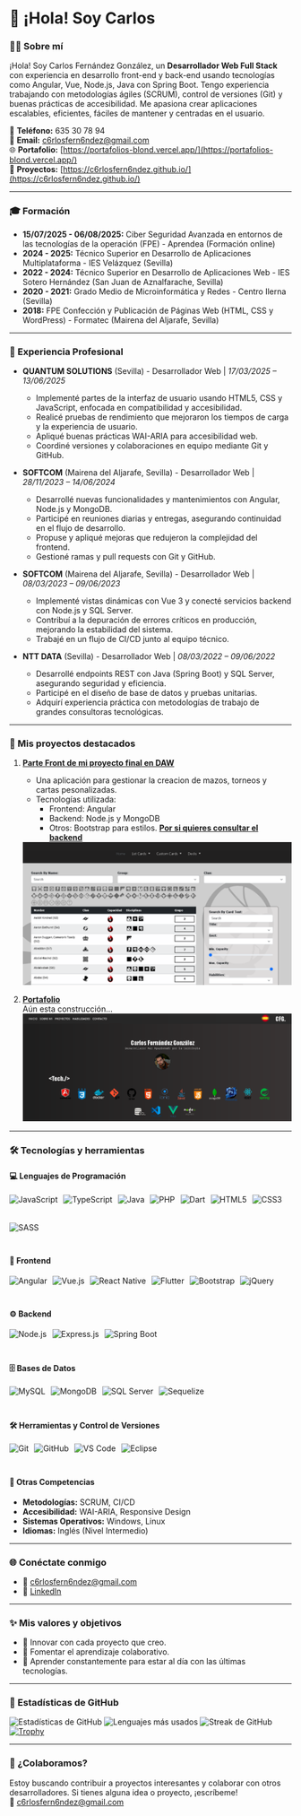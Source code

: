 # 👋 ¡Hola! Soy Carlos

### 👨‍💻 Sobre mí
¡Hola! Soy Carlos Fernández González, un **Desarrollador Web Full Stack** con experiencia en desarrollo front-end y back-end usando tecnologías como Angular, Vue, Node.js, Java con Spring Boot. Tengo experiencia trabajando con metodologías ágiles (SCRUM), control de versiones (Git) y buenas prácticas de accesibilidad. Me apasiona crear aplicaciones escalables, eficientes, fáciles de mantener y centradas en el usuario.

📱 **Teléfono:** 635 30 78 94  
📧 **Email:** c6rlosfern6ndez@gmail.com  
🌐 **Portafolio:** [https://portafolios-blond.vercel.app/](https://portafolios-blond.vercel.app/)  
🚀 **Proyectos:** [https://c6rlosfern6ndez.github.io/](https://c6rlosfern6ndez.github.io/)

---

### 🎓 Formación
- **15/07/2025 - 06/08/2025:** Ciber Seguridad Avanzada en entornos de las tecnologías de la operación (FPE) - Aprendea (Formación online)
- **2024 - 2025:** Técnico Superior en Desarrollo de Aplicaciones Multiplataforma - IES Velázquez (Sevilla)
- **2022 - 2024:** Técnico Superior en Desarrollo de Aplicaciones Web - IES Sotero Hernández (San Juan de Aznalfarache, Sevilla)
- **2020 - 2021:** Grado Medio de Microinformática y Redes - Centro Ilerna (Sevilla)
- **2018:** FPE Confección y Publicación de Páginas Web (HTML, CSS y WordPress) - Formatec (Mairena del Aljarafe, Sevilla)

---

### 💼 Experiencia Profesional
- **QUANTUM SOLUTIONS** (Sevilla) - Desarrollador Web | *17/03/2025 – 13/06/2025*
  - Implementé partes de la interfaz de usuario usando HTML5, CSS y JavaScript, enfocada en compatibilidad y accesibilidad.
  - Realicé pruebas de rendimiento que mejoraron los tiempos de carga y la experiencia de usuario.
  - Apliqué buenas prácticas WAI-ARIA para accesibilidad web.
  - Coordiné versiones y colaboraciones en equipo mediante Git y GitHub.

- **SOFTCOM** (Mairena del Aljarafe, Sevilla) - Desarrollador Web | *28/11/2023 – 14/06/2024*
  - Desarrollé nuevas funcionalidades y mantenimientos con Angular, Node.js y MongoDB.
  - Participé en reuniones diarias y entregas, asegurando continuidad en el flujo de desarrollo.
  - Propuse y apliqué mejoras que redujeron la complejidad del frontend.
  - Gestioné ramas y pull requests con Git y GitHub.

- **SOFTCOM** (Mairena del Aljarafe, Sevilla) - Desarrollador Web | *08/03/2023 – 09/06/2023*
  - Implementé vistas dinámicas con Vue 3 y conecté servicios backend con Node.js y SQL Server.
  - Contribuí a la depuración de errores críticos en producción, mejorando la estabilidad del sistema.
  - Trabajé en un flujo de CI/CD junto al equipo técnico.

- **NTT DATA** (Sevilla) - Desarrollador Web | *08/03/2022 – 09/06/2022*
  - Desarrollé endpoints REST con Java (Spring Boot) y SQL Server, asegurando seguridad y eficiencia.
  - Participé en el diseño de base de datos y pruebas unitarias.
  - Adquirí experiencia práctica con metodologías de trabajo de grandes consultoras tecnológicas.

---

### 🌟 Mis proyectos destacados
1. **[Parte Front de mi proyecto final en DAW](https://front-vtes.vercel.app/)**
   - Una aplicación para gestionar la creacion de mazos, torneos y cartas pesonalizadas.
   - Tecnologías utilizada:
      - Frontend: Angular
      - Backend: Node.js y MongoDB
      - Otros: Bootstrap para estilos.
   **[Por si quieres consultar el backend](https://github.com/whejhe/vtes-backend)**
   <img src="img/vtes.png" alt="Captura de mi appVtes">
   
3. **[Portafolio](https://portafolios-blond.vercel.app/)**  
   Aún esta construcción... 
   <img src="img/portafolio.png" alt="Captura de portafolio">

---

### 🛠️ Tecnologías y herramientas

#### 💻 **Lenguajes de Programación**
<div style="display: flex; flex-wrap: wrap; gap: 10px;">
  <img src="https://cdn.jsdelivr.net/gh/devicons/devicon/icons/javascript/javascript-original.svg" height="40" alt="JavaScript">
  <img src="https://cdn.jsdelivr.net/gh/devicons/devicon/icons/typescript/typescript-original.svg" height="40" alt="TypeScript">
  <img src="https://cdn.jsdelivr.net/gh/devicons/devicon/icons/java/java-original.svg" height="40" alt="Java">
  <img src="https://cdn.jsdelivr.net/gh/devicons/devicon/icons/php/php-original.svg" height="40" alt="PHP">
  <img src="https://cdn.jsdelivr.net/gh/devicons/devicon/icons/dart/dart-original.svg" height="40" alt="Dart">
  <img src="https://cdn.jsdelivr.net/gh/devicons/devicon/icons/html5/html5-original.svg" height="40" alt="HTML5">
  <img src="https://cdn.jsdelivr.net/gh/devicons/devicon/icons/css3/css3-original.svg" height="40" alt="CSS3">
  <img src="https://cdn.jsdelivr.net/gh/devicons/devicon/icons/sass/sass-original.svg" height="40" alt="SASS">
</div>

#### 🎨 **Frontend**
<div style="display: flex; flex-wrap: wrap; gap: 10px;">
  <img src="https://cdn.jsdelivr.net/gh/devicons/devicon/icons/angularjs/angularjs-original.svg" height="40" alt="Angular">
  <img src="https://cdn.jsdelivr.net/gh/devicons/devicon/icons/vuejs/vuejs-original.svg" height="40" alt="Vue.js">
  <img src="https://cdn.jsdelivr.net/gh/devicons/devicon/icons/react/react-original.svg" height="40" alt="React Native">
  <img src="https://cdn.jsdelivr.net/gh/devicons/devicon/icons/flutter/flutter-original.svg" height="40" alt="Flutter">
  <img src="https://cdn.jsdelivr.net/gh/devicons/devicon/icons/bootstrap/bootstrap-original.svg" height="40" alt="Bootstrap">
  <img src="https://cdn.jsdelivr.net/gh/devicons/devicon/icons/jquery/jquery-original.svg" height="40" alt="jQuery">
</div>

#### ⚙️ **Backend**
<div style="display: flex; flex-wrap: wrap; gap: 10px;">
  <img src="https://cdn.jsdelivr.net/gh/devicons/devicon/icons/nodejs/nodejs-original.svg" height="40" alt="Node.js">
  <img src="https://cdn.jsdelivr.net/gh/devicons/devicon/icons/express/express-original.svg" height="40" alt="Express.js">
  <img src="https://cdn.jsdelivr.net/gh/devicons/devicon/icons/spring/spring-original.svg" height="40" alt="Spring Boot">
</div>

#### 🗄️ **Bases de Datos**
<div style="display: flex; flex-wrap: wrap; gap: 10px;">
  <img src="https://cdn.jsdelivr.net/gh/devicons/devicon/icons/mysql/mysql-original.svg" height="40" alt="MySQL">
  <img src="https://cdn.jsdelivr.net/gh/devicons/devicon/icons/mongodb/mongodb-original.svg" height="40" alt="MongoDB">
  <img src="https://cdn.jsdelivr.net/gh/devicons/devicon/icons/microsoftsqlserver/microsoftsqlserver-plain.svg" height="40" alt="SQL Server">
  <img src="https://cdn.jsdelivr.net/gh/devicons/devicon/icons/sequelize/sequelize-original.svg" height="40" alt="Sequelize">
</div>

#### 🛠️ **Herramientas y Control de Versiones**
<div style="display: flex; flex-wrap: wrap; gap: 10px;">
  <img src="https://cdn.jsdelivr.net/gh/devicons/devicon/icons/git/git-original.svg" height="40" alt="Git">
  <img src="https://cdn.jsdelivr.net/gh/devicons/devicon/icons/github/github-original.svg" height="40" alt="GitHub">
  <img src="https://cdn.jsdelivr.net/gh/devicons/devicon/icons/vscode/vscode-original.svg" height="40" alt="VS Code">
  <img src="https://cdn.jsdelivr.net/gh/devicons/devicon/icons/eclipse/eclipse-original.svg" height="40" alt="Eclipse">
</div>

#### 🔧 **Otras Competencias**
- **Metodologías:** SCRUM, CI/CD
- **Accesibilidad:** WAI-ARIA, Responsive Design
- **Sistemas Operativos:** Windows, Linux
- **Idiomas:** Inglés (Nivel Intermedio)

---

### 🌐 Conéctate conmigo
- 📧 [c6rlosfern6ndez@gmail.com](mailto:c6rlosfern6ndez@gmail.com)
- 💼 [LinkedIn](https://www.linkedin.com/in/carlos-fernandez-gonzalez-a1025b263/)

---

### ✨ Mis valores y objetivos
- 🚀 Innovar con cada proyecto que creo.
- 🤝 Fomentar el aprendizaje colaborativo.
- 🌱 Aprender constantemente para estar al día con las últimas tecnologías.

---

### 🌟 Estadísticas de GitHub
![Estadísticas de GitHub](https://github-readme-stats.vercel.app/api?username=whejhe&show_icons=true&theme=radical)
![Lenguajes más usados](https://github-readme-stats.vercel.app/api/top-langs/?username=whejhe&layout=compact&theme=radical)
![Streak de GitHub](https://streak-stats.demolab.com/?user=whejhe&theme=radical)
[![Trophy](https://github-profile-trophy.vercel.app/?username=whejhe&theme=radical)](https://github.com/ryo-ma/github-profile-trophy)


---


### 🤝 ¿Colaboramos?
Estoy buscando contribuir a proyectos interesantes y colaborar con otros desarrolladores. Si tienes alguna idea o proyecto, ¡escríbeme!  
📧 c6rlosfern6ndez@gmail.com

